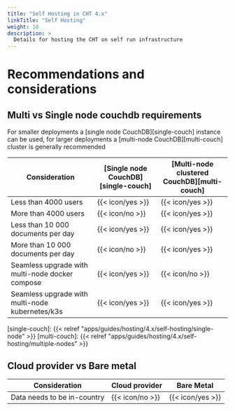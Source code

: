 ```yaml
---
title: "Self Hosting in CHT 4.x"
linkTitle: "Self Hosting"
weight: 10
description: >
  Details for hosting the CHT on self run infrastructure
---
```


# Recommendations and considerations

## Multi vs Single node couchdb requirements

For smaller deployments a [single node CouchDB][single-couch] instance can be used, for larger deployments a [multi-node CouchDB][multi-couch] cluster is generally recommended

| Consideration                                   | [Single node CouchDB][single-couch] | [Multi-node clustered CouchDB][multi-couch] |
| ----------------------------------------------- | ----------------------------------- | ------------------------------------------- |
| Less than 4000 users                            | {{< icon/yes >}}                    | {{< icon/yes >}}                            |
| More than 4000 users                            | {{< icon/no >}}                     | {{< icon/yes >}}                            |
| Less than 10 000 documents per day              | {{< icon/yes >}}                    | {{< icon/yes >}}                            |
| More than 10 000 documents per day              | {{< icon/no >}}                     | {{< icon/yes >}}                            |
| Seamless upgrade with multi-node docker compose | {{< icon/yes >}}                    | {{< icon/no >}}                             |
| Seamless upgrade with multi-node kubernetes/k3s | {{< icon/yes >}}                    | {{< icon/yes >}}                            |

[single-couch]: {{< relref "apps/guides/hosting/4.x/self-hosting/single-node" >}}
[multi-couch]: {{< relref "apps/guides/hosting/4.x/self-hosting/multiple-nodes" >}}

## Cloud provider vs Bare metal

| Consideration               | Cloud provider  | Bare Metal       |
| --------------------------- | --------------- | ---------------- |
| Data needs to be in-country | {{< icon/no >}} | {{< icon/yes >}} |

